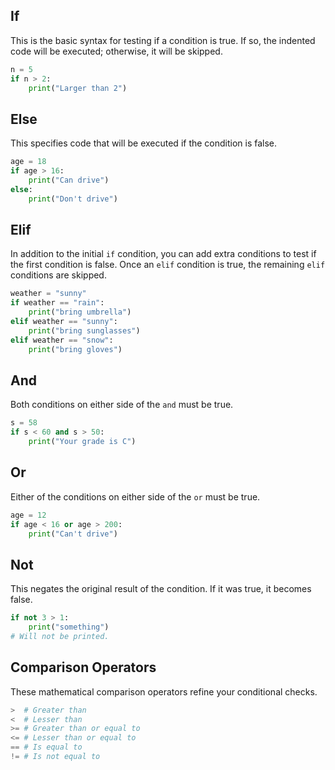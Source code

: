 ## If
This is the basic syntax for testing if a condition is true. If so, the indented code will be executed; otherwise, it will be skipped.
```python
n = 5
if n > 2:
    print("Larger than 2")
```

## Else
This specifies code that will be executed if the condition is false.
```python
age = 18
if age > 16:
    print("Can drive")
else:
    print("Don't drive")
```

## Elif
In addition to the initial `if` condition, you can add extra conditions to test if the first condition is false. Once an `elif` condition is true, the remaining `elif` conditions are skipped.
```python
weather = "sunny"
if weather == "rain":
    print("bring umbrella")
elif weather == "sunny":
    print("bring sunglasses")
elif weather == "snow":
    print("bring gloves")
```

## And
Both conditions on either side of the `and` must be true.
```python
s = 58
if s < 60 and s > 50:
    print("Your grade is C")
```

## Or
Either of the conditions on either side of the `or` must be true.
```python
age = 12
if age < 16 or age > 200:
    print("Can't drive")
```

## Not
This negates the original result of the condition. If it was true, it becomes false.
```python
if not 3 > 1:
    print("something")
# Will not be printed.
```

## Comparison Operators
These mathematical comparison operators refine your conditional checks.
```python
>  # Greater than
<  # Lesser than
>= # Greater than or equal to
<= # Lesser than or equal to
== # Is equal to
!= # Is not equal to
```
